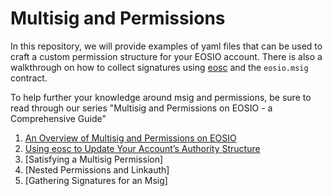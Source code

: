 # Multisig and Permissions

In this repository, we will provide examples of yaml files that can be used to craft a custom permission structure for your EOSIO account. There is also a walkthrough on how to collect signatures using [eosc](https://eosc.app) and the `eosio.msig` contract.

To help further your knowledge around msig and permissions, be sure to read through our series "Multisig and Permissions on EOSIO - a Comprehensive Guide"

1. [An Overview of Multisig and Permissions on EOSIO](https://www.eoscanada.com/en/an-overview-of-multisig-and-permissions-on-eosio)
2. [Using eosc to Update Your Account’s Authority Structure]()
3. [Satisfying a Multisig Permission]
4. [Nested Permissions and Linkauth]
5. [Gathering Signatures for an Msig]

